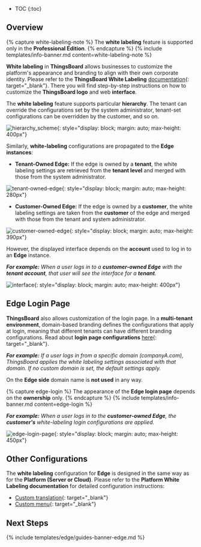 * TOC
{:toc}

## Overview

{% capture white-labeling-note %}
The **white labeling** feature is supported only in the **Professional Edition**.
{% endcapture %}
{% include templates/info-banner.md content=white-labeling-note %}

**White labeling** in **ThingsBoard** allows businesses to customize the platform's appearance and branding to align with their own corporate identity.
Please refer to the **ThingsBoard White Labeling** [documentation](/docs/pe/user-guide/white-labeling/){: target="_blank"}. There you will find step-by-step instructions on how to customize the **ThingsBoard logo** and web **interface**.

The **white labeling** feature supports particular **hierarchy**.
The tenant can override the configurations set by the system administrator,
tenant-set configurations can be overridden by the customer, and so on.

 ![hierarchy_scheme](https://img.thingsboard.io/edge/user-guide/white-labeling/hierarchy.webp){: style="display: block; margin: auto; max-height: 400px"}

Similarly, **white-labeling** configurations are propagated to the **Edge instances**:

* **Tenant-Owned Edge:** If the edge is owned by a **tenant**, the white labeling settings are retrieved from the **tenant level** and merged with those from the system administrator. 

![tenant-owned-edge](https://img.thingsboard.io/edge/user-guide/white-labeling/hierarchy-edge-tenant.webp){: style="display: block; margin: auto; max-height: 280px"}

* **Customer-Owned Edge:** If the edge is owned by a **customer**, the white labeling settings are taken from the **customer** of the edge and merged with those from the tenant and system administrator.
 
![customer-owned-edge](https://img.thingsboard.io/edge/user-guide/white-labeling/hierarchy-edge-customer.webp){: style="display: block; margin: auto; max-height: 390px"}

However, the displayed interface depends on the **account** used to log in to an **Edge** instance.

_**For example:** When a user logs in to a **customer-owned Edge** with the **tenant account**, that user will see the interface for a **tenant**._

![interface](https://img.thingsboard.io/edge/user-guide/white-labeling/interface.webp){: style="display: block; margin: auto; max-height: 400px"}

## Edge Login Page

**ThingsBoard** also allows customization of the login page. In a **multi-tenant environment**, domain-based branding defines the configurations that apply at login, meaning that different tenants can have different branding configurations. Read about **login page configurations** [here](/docs/pe/user-guide/white-labeling/#customize-the-login-page){: target="_blank"}.

_**For example:** If a user logs in from a specific domain (companyA.com), ThingsBoard applies the white labeling settings associated with that domain. If no custom domain is set, the default settings apply._

On the **Edge side** domain name is **not used** in any way.

{% capture edge-login %}
The appearance of the **Edge login page** depends on the **ownership** only.
{% endcapture %}
{% include templates/info-banner.md content=edge-login %}

_**For example:** When a user logs in to the **customer-owned Edge**, the **customer's** white-labeling login configurations are applied._

![edge-login-page](https://img.thingsboard.io/edge/user-guide/white-labeling/edge-login-page.webp){: style="display: block; margin: auto; max-height: 450px"}

## Other Configurations

The **white labeling** configuration for **Edge** is designed in the same way as for the **Platform (Server or Cloud)**. Please refer to the **Platform White Labeling documentation** for detailed configuration instructions:
* [Custom translation](/docs/pe/user-guide/custom-translation/){: target="_blank"}
* [Custom menu](/docs/pe/user-guide/custom-menu/){: target="_blank"}

## Next Steps

{% include templates/edge/guides-banner-edge.md %}

